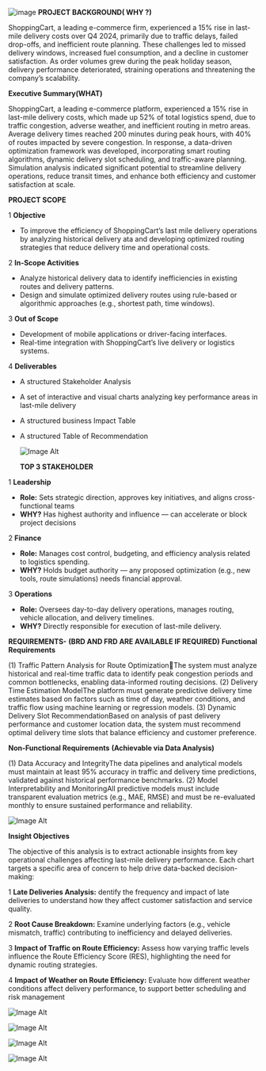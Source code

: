 ![image](https://github.com/user-attachments/assets/9736da9f-077f-4135-bbc5-709658f527d2)
**PROJECT BACKGROUND( WHY ?)**

ShoppingCart, a leading e-commerce firm, experienced a 15% rise in last-mile delivery costs over Q4 2024, primarily due to traffic delays, failed drop-offs, and inefficient route planning. These challenges led to missed delivery windows, increased fuel consumption, and a decline in customer satisfaction. As order volumes grew during the peak holiday season, delivery performance deteriorated, straining operations and threatening the company’s scalability.


**Executive Summary(WHAT)**

ShoppingCart, a leading e-commerce platform, experienced a 15% rise in last-mile delivery costs, which made up 52% of total logistics spend, due to traffic congestion, adverse weather, and inefficient routing in metro areas. Average delivery times reached 200 minutes during peak hours, with 40% of routes impacted by severe congestion. In response, a data-driven optimization framework was developed, incorporating smart routing algorithms, dynamic delivery slot scheduling, and traffic-aware planning. Simulation analysis indicated significant potential to streamline delivery operations, reduce transit times, and enhance both efficiency and customer satisfaction at scale.



**PROJECT SCOPE**

1  **Objective**
 + To improve the efficiency of ShoppingCart’s last mile delivery operations by analyzing historical delivery ata and developing optimized routing strategies that reduce delivery time and operational costs.

2  **In-Scope Activities**
 + Analyze historical delivery data to identify inefficiencies in existing routes and delivery patterns.
 + Design and simulate optimized delivery routes using rule-based or algorithmic approaches (e.g., shortest path, time windows).

3  **Out of Scope**
 + Development of mobile applications or driver-facing interfaces.   
 + Real-time integration with ShoppingCart’s live delivery or logistics systems.

4  **Deliverables**
+ A structured Stakeholder Analysis 
+ A  set of interactive and visual charts analyzing key performance areas in last-mile delivery
+ A structured business Impact Table
+ A structured Table of Recommendation


  ![Image Alt](https://raw.githubusercontent.com/Pranshul-cloud/shoppingcart-lastmile-optimization/54832e5b7f64a4c8c007668708a6f3d89ae8266c/stakeholder_analysis_png.png)
  


   **TOP 3 STAKEHOLDER**

1 **Leadership**
+ **Role:** Sets strategic direction, approves key initiatives, and aligns cross-functional teams
+ **WHY?**  Has highest authority and influence — can accelerate or block project decisions

2 **Finance**
+ **Role:** Manages cost control, budgeting, and efficiency analysis related to logistics spending.
+ **WHY?**  Holds budget authority — any proposed optimization (e.g., new tools, route simulations) needs financial approval.

3 **Operations** 
+ **Role:** Oversees day-to-day delivery operations, manages routing, vehicle allocation, and delivery timelines.
+ **WHY?**  Directly responsible for execution of last-mile delivery.








     

**REQUIREMENTS-**   **(BRD AND FRD ARE AVAILABLE IF REQUIRED)**
**Functional Requirements** 

(1) Traffic Pattern Analysis for Route OptimizationThe system must analyze historical and real-time traffic data to identify peak congestion periods and common bottlenecks, enabling data-informed routing decisions.
(2) Delivery Time Estimation ModelThe platform must generate predictive delivery time estimates based on factors such as time of day, weather conditions, and traffic flow using machine learning or regression models.
(3) Dynamic Delivery Slot RecommendationBased on analysis of past delivery performance and customer location data, the system must recommend optimal delivery time slots that balance efficiency and customer preference.

**Non-Functional Requirements** **(Achievable via Data Analysis)**

(1) Data Accuracy and IntegrityThe data pipelines and analytical models must maintain at least 95% accuracy in traffic and delivery time predictions, validated against historical performance benchmarks.
(2) Model Interpretability and MonitoringAll predictive models must include transparent evaluation metrics (e.g., MAE, RMSE) and must be re-evaluated monthly to ensure sustained performance and reliability.



![Image Alt](https://raw.githubusercontent.com/Pranshul-cloud/shoppingcart-lastmile-optimization/fb3ecfbcc6210b3856c936f8650273c62f90c168/bussiness_process_diagram.png)


**Insight Objectives**


The objective of this analysis is to extract actionable insights from key operational challenges affecting last-mile delivery performance. Each chart targets a specific area of concern to help drive data-backed decision-making:

1  **Late Deliveries Analysis:**
dentify the frequency and impact of late deliveries to understand how they affect customer satisfaction and service quality.

2  **Root Cause Breakdown:**
Examine underlying factors (e.g., vehicle mismatch, traffic) contributing to inefficiency and delayed deliveries.

3  **Impact of Traffic on Route Efficiency:**
Assess how varying traffic levels influence the Route Efficiency Score (RES), highlighting the need for dynamic routing strategies.

4  **Impact of Weather on Route Efficiency:**
Evaluate how different weather conditions affect delivery performance, to support better scheduling and risk management



![Image Alt](https://raw.githubusercontent.com/Pranshul-cloud/shoppingcart-lastmile-optimization/33ca4037426d07fe0b7a4145e855af24edf158c4/est_vs_adt_image.png)

![Image Alt](https://raw.githubusercontent.com/Pranshul-cloud/shoppingcart-lastmile-optimization/df92f332dd1cda3e4462d880259a8a4c9e5a6944/vehicle_distribution.png)

![Image Alt](https://raw.githubusercontent.com/Pranshul-cloud/shoppingcart-lastmile-optimization/1b49d8e0abb8ab961cdc659b986855bc6f865b86/traffic_impact_img.png)

![Image Alt](https://raw.githubusercontent.com/Pranshul-cloud/shoppingcart-lastmile-optimization/1b49d8e0abb8ab961cdc659b986855bc6f865b86/traffic_impact_img.png)


























